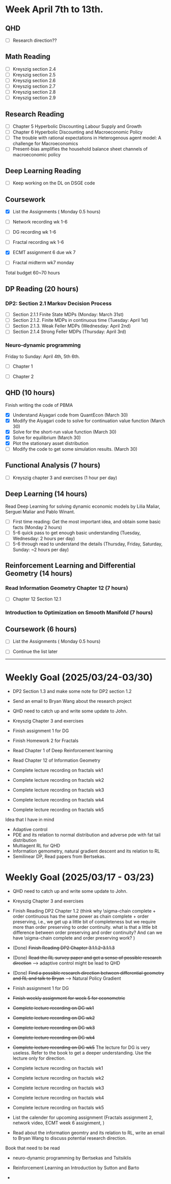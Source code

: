# Week April 7th to 13th.

## QHD

- [ ] Research direction??

## Math Reading

- [ ] Kreyszig section 2.4
- [ ] Kreyszig section 2.5
- [ ] Kreyszig section 2.6
- [ ] Kreyszig section 2.7
- [ ] Kreyszig section 2.8
- [ ] Kreyszig section 2.9

## Research Reading

- [ ] Chapter 5 Hyperbolic Discounting Labour Supply and Growth
- [ ] Chapter 6 Hyperbolic Discounting and Macroeconomic Policy
- [ ] The trouble with rational expectations in Heterogenous agent model: A challenge for Macroeconomics
- [ ] Present-bias amplifies the household balance sheet channels of macroeconomic policy

## Deep Learning Reading

- [ ] Keep working on the DL on DSGE code


## Coursework

- [x] List the Assignments ( Monday 0.5 hours)
- [ ] Network recording wk 1-6
- [ ] DG recording wk 1-6
- [ ] Fractal recording wk 1-6
- [x] ECMT assignment 6 due wk 7
- [ ] Fractal midterm wk7 monday







Total budget 60~70 hours


## DP Reading (20 hours)

### DP2: Section 2.1 Markov Decision Process

- [ ] Section 2.1.1 Finite State MDPs (Monday: March 31st)
- [ ] Section 2.1.2. Finite MDPs in continuous time (Tuesday: April 1st)
- [ ] Section 2.1.3. Weak Feller MDPs (Wednesday: April 2nd)
- [ ] Section 2.1.4 Strong Feller MDPs (Thursday: April 3rd)

### Neuro-dynamic programming 
Friday to Sunday: April 4th, 5th 6th.
- [ ] Chapter 1
- [ ] Chapter 2


## QHD (10 hours)
Finish writing the code of PBMA

- [x] Understand Aiyagari code from QuantEcon (March 30)
- [x] Modify the Aiyagari code to solve for continuation value function  (March 30)
- [x] Solve for the short-run value function  (March 30)
- [x] Solve for equilibrium  (March 30)
- [x] Plot the stationary asset distribution
- [ ] Modify the code to get some simulation results.  (March 30)

## Functional Analysis (7 hours)

- [ ] Kreyszig chapter 3 and exercises (1 hour per day)

## Deep Learning (14 hours)

Read Deep Learning for solving dynamic economic models by Lilia Maliar, Serguei Maliar and Pablo Winant.

- [ ] First time reading: Get the most important idea, and obtain some basic facts (Monday 2 hours)
- [ ] 5-6 quick pass to get enough basic understanding (Tuesday, Wednesday: 2 hours per day)
- [ ] 5-6 through read to understand the details (Thursday, Friday, Saturday, Sunday: ~2 hours per day)

## Reinforcement Learning and Differential Geometry (14 hours)

### Read Information Geometry Chapter 12  (7 hours)

- [ ] Chapter 12 Section 12.1 

### Introduction to Optimization on Smooth Manifold (7 hours)

## Coursework (6 hours)

- [ ] List the Assignments ( Monday 0.5 hours)
- [ ] Continue the list later


----------------------------------------------------------------------------------------------------------------------

# Weekly Goal (2025/03/24-03/30)
- DP2 Section 1.3 and make some note for DP2 section 1.2
- Send an email to Bryan Wang about the research project 
- QHD need to catch up and write some update to John.

- Kreyszig Chapter 3 and exercises
- Finish assignment 1 for DG
- Finish Homework 2 for Fractals
- Read Chapter 1 of Deep Reinforcement learning
- Read Chapter 12 of Information Geometry
- Complete lecture recording on fractals wk1
- Complete lecture recording on fractals wk2
- Complete lecture recording on fractals wk3
- Complete lecture recording on fractals wk4
- Complete lecture recording on fractals wk5

Idea that I have in mind
- Adaptive control
- PDE and its relation to normal distribution and adverse pde with fat tail distribution
- Multiagent RL for QHD
- Information gemometry, natural gradient descent and its relation to RL
- Semilinear DP, Read papers from Bertsekas.




# Weekly Goal (2025/03/17 - 03/23)
- QHD need to catch up and write some update to John. 
- Kreyszig Chapter 3 and exercises
- Finish Reading DP2 Chapter 1.2 (think why \sigma-chain complete + order continuous has the same power as chain complete + order preserving, i.e., we get up a little bit of completeness but we require more than order preserving to order continuity. what is that a little bit difference between order preserving and order continuity? And can we have \sigma-chain complete and order preserving work? )
- (Done) ~~Finish Reading DP2 Chapter 3.1.1.2-3.1.1.3~~
- (Done) ~~Read the RL survey paper and get a sense of possible research direction~~ --> adaptive control might be lead to QHD
- (Done) ~~Find a possible research direction between differential geometry and RL and talk to Bryan~~ --> Natural Policy Gradient
- Finish assignment 1 for DG
- ~~Finish weekly assignment for week 5 for econometric~~
- ~~Complete lecture recording on DG wk1~~
- ~~Complete lecture recording on DG wk2~~
- ~~Complete lecture recording on DG wk3~~
- ~~Complete lecture recording on DG wk4~~
- ~~Complete lecture recording on DG wk5~~
The lecture for DG is very useless. Refer to the book to get a deeper understanding. Use the lecture only for direction. 

- Complete lecture recording on fractals wk1
- Complete lecture recording on fractals wk2
- Complete lecture recording on fractals wk3
- Complete lecture recording on fractals wk4
- Complete lecture recording on fractals wk5

- List the calender for upcoming assignment (Fractals assignment 2, network video, ECMT week 6 assignment, )

- Read about the information geomtry and its relation to RL, write an email to Bryan Wang to discuss potential research direction. 

Book that need to be read

- neuro-dynamic programming by Bertsekas and Tsitsiklis

- Reinforcement Learning an Introduction by Sutton and Barto
- 

